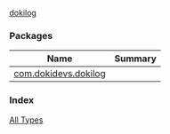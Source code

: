 [dokilog](./index.md)

### Packages

| Name | Summary |
|---|---|
| [com.dokidevs.dokilog](com.dokidevs.dokilog/index.md) |  |

### Index

[All Types](alltypes/index.md)
